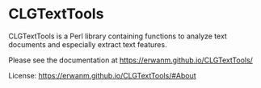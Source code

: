 # CLGTextTools

CLGTextTools is a Perl library containing functions to analyze text documents and especially extract text features.

Please see the documentation at https://erwanm.github.io/CLGTextTools/

License: https://erwanm.github.io/CLGTextTools/#About
